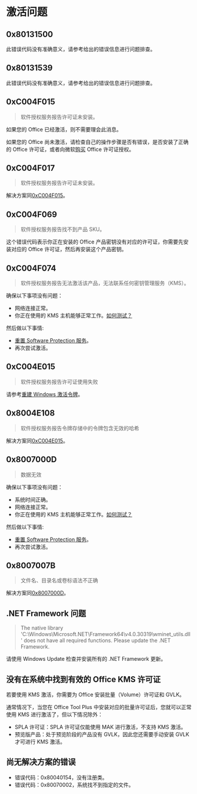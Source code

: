 # 激活问题

## 0x80131500

此错误代码没有准确意义，请参考给出的错误信息进行问题排查。

## 0x80131539

此错误代码没有准确意义，请参考给出的错误信息进行问题排查。

## 0xC004F015

> 软件授权服务报告许可证未安装。

如果您的 Office 已经激活，则不需要理会此消息。

如果您的 Office 尚未激活，请检查自己的操作步骤是否有错误，是否安装了正确的 Office 许可证，或者向微软[购买](https://otp.landian.vip/zh-cn/#store) Office 许可证授权。

## 0xC004F017

> 软件授权服务报告许可证未安装。

解决方案同[0xC004F015](activation.md#_0xc004f015)。

## 0xC004F069

> 软件授权服务报告找不到产品 SKU。

这个错误代码表示你正在安装的 Office 产品密钥没有对应的许可证，你需要先安装对应的 Office 许可证，然后再安装这个产品密钥。

## 0xC004F074

> 软件授权服务报告无法激活该产品，无法联系任何密钥管理服务（KMS）。

确保以下事项没有问题：

- 网络连接正常。
- 你正在使用的 KMS 主机能够正常工作。[如何测试？](/zh-cn/usage/toolbox/general.md#测试-kms-主机可用性)

然后做以下事情:

- [重置 Software Protection 服务](/zh-cn/usage/toolbox/windows.md#重置-software-protection-服务)。
- 再次尝试激活。

## 0xC004E015

> 软件授权服务报告许可证使用失败

请参考[重建 Windows 激活令牌](/zh-cn/usage/toolbox/windows.md#重建-windows-激活令牌)。

## 0x8004E108

> 软件授权服务报告令牌存储中的令牌包含无效的哈希

解决方案同[0xC004E015](activation.md#_0xc004e015)。

## 0x8007000D

> 数据无效

确保以下事项没有问题：

- 系统时间正确。
- 网络连接正常。
- 你正在使用的 KMS 主机能够正常工作。[如何测试？](/zh-cn/usage/toolbox/general.md#测试-kms-主机可用性)

然后做以下事情:

- [重置 Software Protection 服务](/zh-cn/usage/toolbox/windows.md#重置-software-protection-服务)。
- 再次尝试激活。

## 0x8007007B

> 文件名、目录名或卷标语法不正确

解决方案同[0x8007000D](activation.md#_0x8007000d)。

## .NET Framework 问题

> The native library 'C:\Windows\Microsoft.NET\Framework64\v4.0.30319\wminet_utils.dll' does not have all required functions. Please update the .NET Framework.

请使用 Windows Update 检查并安装所有的 .NET Framework 更新。

## 没有在系统中找到有效的 Office KMS 许可证

若要使用 KMS 激活，你需要为 Office 安装批量（Volume）许可证和 GVLK。

通常情况下，当您在 Office Tool Plus 中安装对应的批量许可证后，您就可以正常使用 KMS 进行激活了，但以下情况除外：

- SPLA 许可证：SPLA 许可证仅能使用 MAK 进行激活，不支持 KMS 激活。
- 预览版产品：处于预览阶段的产品没有 GVLK，因此您还需要手动安装 GVLK 才可进行 KMS 激活。

## 尚无解决方案的错误

- 错误代码：0x80040154，没有注册类。
- 错误代码：0x80070002，系统找不到指定的文件。
